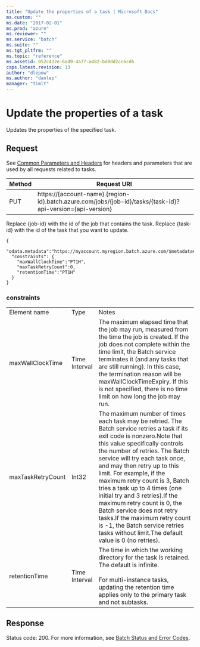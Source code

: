 ```yaml
---
title: "Update the properties of a task | Microsoft Docs"
ms.custom: ""
ms.date: "2017-02-01"
ms.prod: "azure"
ms.reviewer: ""
ms.service: "batch"
ms.suite: ""
ms.tgt_pltfrm: ""
ms.topic: "reference"
ms.assetid: 052c432e-6e49-4a77-a482-bd8dd2cc6cd6
caps.latest.revision: 13
author: "dlepow"
ms.author: "danlep"
manager: "timlt"
---
```

# Update the properties of a task
  Updates the properties of the specified task.  
  
## Request  
 See [Common Parameters and Headers](../batchservice/common-parameters-and-headers.md) for headers and parameters that are used by all requests related to tasks.  
  
|Method|Request URI|  
|------------|-----------------|  
|PUT|https://{account-name}.{region-id}.batch.azure.com/jobs/{job-id}/tasks/{task-id}?api-version={api-version}|  
  
 Replace {job-id} with the id of the job that contains the task. Replace {task-id} with the id of the task that you want to update.  
  
```  
{  
  "odata.metadata":"https://myaccount.myregion.batch.azure.com/$metadata#tasks/@Element",    
  "constraints": {  
    "maxWallClockTime":"PT1H",  
    "maxTaskRetryCount":0,  
    "retentionTime":"PT1H"  
  }  
}  
```  
  
### constraints  
  
||||  
|-|-|-|  
|Element name|Type|Notes|  
|maxWallClockTime|Time Interval|The maximum elapsed time that the job may run, measured from the time the job is created. If the job does not complete within the time limit, the Batch service terminates it (and any tasks that are still running).  In this case, the termination reason will be maxWallClockTimeExpiry. If this is not specified, there is no time limit on how long the job may run.|  
|maxTaskRetryCount|Int32|The maximum number of times each task may be retried. The Batch service retries a task if its exit code is nonzero.Note that this value specifically controls the number of retries. The Batch service will try each task once, and may then retry up to this limit. For example, if the maximum retry count is 3, Batch tries a task up to 4 times (one initial try and 3 retries).If the maximum retry count is 0, the Batch service does not retry tasks.If the maximum retry count is -1, the Batch service retries tasks without limit.The default value is 0 (no retries).|  
|retentionTime|Time Interval|The time in which the working directory for the task is retained. The default is infinite.<br /><br /> For multi-instance tasks, updating the retention time applies only to the primary task and not subtasks.|  
  
## Response  
 Status code: 200. For more information, see [Batch Status and Error Codes](../batchservice/batch-status-and-error-codes.md).  
  
  